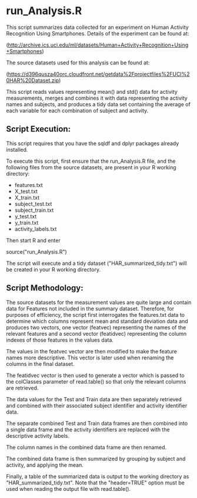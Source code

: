 # run_Analysis.R

This script summarizes data collected for an experiment on Human Activity Recognition Using Smartphones.
Details of the experiment can be found at:

(http://archive.ics.uci.edu/ml/datasets/Human+Activity+Recognition+Using+Smartphones)

The source datasets used for this analysis can be found at:

(https://d396qusza40orc.cloudfront.net/getdata%2Fprojectfiles%2FUCI%20HAR%20Dataset.zip)

This script reads values representing mean() and std() data for activity
measurements, merges and combines it with data representing the activity
names and subjects, and produces a tidy data set containing the average of
each variable for each combination of subject and activity.

## Script Execution:

This script requires that you have the sqldf and dplyr packages already installed.

To execute this script, first ensure that the run_Analysis.R file,
and the following files from the source datasets, are present in
your R working directory:

* features.txt
* X_test.txt
* X_train.txt
* subject_test.txt
* subject_train.txt
* y_test.txt
* y_train.txt
* activity_labels.txt

Then start R and enter

source("run_Analysis.R")

The script will execute and a tidy dataset ("HAR_summarized_tidy.txt") will be created
in your R working directory.


## Script Methodology:

The source datasets for the measurement values are quite large and contain data for Features
not included in the summary dataset. Therefore, for purposes of efficiency, the script
first interrogates the features.txt data to determine which columns represent mean and
standard deviation data and produces two vectors, one vector (featvec) representing the names of the
relevant features and a second vector (featidvec) representing the column indexes of those
features in the values data.

The values in the featvec vector are then modified to make the feature names more descriptive.
This vector is later used when renaming the columns in the final dataset.

The featidvec vector is then used to generate a vector which is passed to the colClasses
parameter of read.table() so that only the relevant columns are retrieved.

The data values for the Test and Train data are then separately retrieved and combined with their
associated subject identifier and activity identifier data.

The separate combined Test and Train data frames are then combined into a single data frame and the activity identifiers are
replaced with the descriptive activity labels.

The column names in the combined data frame are then renamed.

The combined data frame is then summarized by grouping by subject and activity, and applying the mean.

Finally, a table of the summarized data is output to the working directory as "HAR_summarized_tidy.txt". Note that the "header=TRUE" option must be used when reading the output file with read.table().

